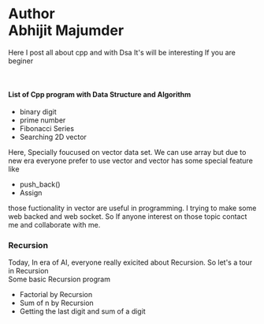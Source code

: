 # Author <br> Abhijit Majumder <br>

Here I post all about cpp and with Dsa 
It's will be interesting If you are beginer

<br>

<h4>List of Cpp program with Data Structure and Algorithm </h4>

<ul>
<li> binary digit </li>
<li> prime number </li>
<li> Fibonacci Series  </li>
<li> Searching 2D vector </li>
</ul>

<p> Here, Specially foucused on vector data set. We can use array but due to new era everyone prefer to use vector and vector has some special feature like
<ul>
<li> push_back() </li>
<li > Assign </li>
</ul>

those fuctionality in vector are useful in programming. I trying to make some web backed and web socket. So If anyone interest on those topic contact me and collaborate with me. 
</p>


<h3> Recursion </h3>
<p> Today, In era of AI, everyone really exicited about Recursion. So let's a tour in Recursion 
<br>
Some basic Recursion program 
<ul> 
<li> Factorial by Recursion</li>
<li> Sum of n by Recursion</li>
<li>
Getting the last digit and sum of a digit
</li>
</ul> </p>